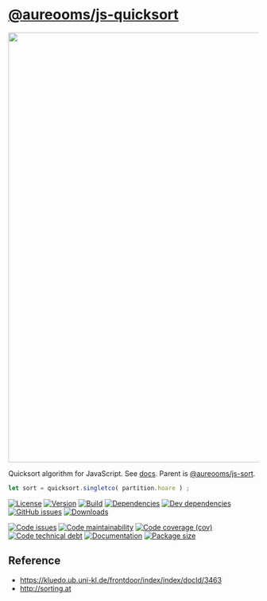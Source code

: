 [@aureooms/js-quicksort](https://aureooms.github.io/js-quicksort)
==

<img src="https://idea-instructions.com/quick-sort.png" width="864">

Quicksort algorithm for JavaScript.
See [docs](https://aureooms.github.io/js-quicksort).
Parent is [@aureooms/js-sort](https://github.com/aureooms/js-sort).

```js
let sort = quicksort.singletco( partition.hoare ) ;
```

[![License](https://img.shields.io/github/license/aureooms/js-quicksort.svg)](https://raw.githubusercontent.com/aureooms/js-quicksort/main/LICENSE)
[![Version](https://img.shields.io/npm/v/@aureooms/js-quicksort.svg)](https://www.npmjs.org/package/@aureooms/js-quicksort)
[![Build](https://img.shields.io/travis/aureooms/js-quicksort/main.svg)](https://travis-ci.org/aureooms/js-quicksort/branches)
[![Dependencies](https://img.shields.io/david/aureooms/js-quicksort.svg)](https://david-dm.org/aureooms/js-quicksort)
[![Dev dependencies](https://img.shields.io/david/dev/aureooms/js-quicksort.svg)](https://david-dm.org/aureooms/js-quicksort?type=dev)
[![GitHub issues](https://img.shields.io/github/issues/aureooms/js-quicksort.svg)](https://github.com/aureooms/js-quicksort/issues)
[![Downloads](https://img.shields.io/npm/dm/@aureooms/js-quicksort.svg)](https://www.npmjs.org/package/@aureooms/js-quicksort)

[![Code issues](https://img.shields.io/codeclimate/issues/aureooms/js-quicksort.svg)](https://codeclimate.com/github/aureooms/js-quicksort/issues)
[![Code maintainability](https://img.shields.io/codeclimate/maintainability/aureooms/js-quicksort.svg)](https://codeclimate.com/github/aureooms/js-quicksort/trends/churn)
[![Code coverage (cov)](https://img.shields.io/codecov/c/gh/aureooms/js-quicksort/main.svg)](https://codecov.io/gh/aureooms/js-quicksort)
[![Code technical debt](https://img.shields.io/codeclimate/tech-debt/aureooms/js-quicksort.svg)](https://codeclimate.com/github/aureooms/js-quicksort/trends/technical_debt)
[![Documentation](http://aureooms.github.io/js-quicksort/badge.svg)](http://aureooms.github.io/js-quicksort/source.html)
[![Package size](https://img.shields.io/bundlephobia/minzip/@aureooms/js-quicksort)](https://bundlephobia.com/result?p=@aureooms/js-quicksort)

## Reference

  - https://kluedo.ub.uni-kl.de/frontdoor/index/index/docId/3463
  - http://sorting.at
